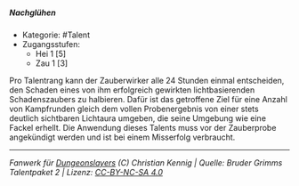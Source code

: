 <!---
Dies ist ein Fanwerk für DUNGEONSLAYERS (C) von Christian Kennig

Quellen:      [Bruder Grimms Talentpaket 2](https://www.f-space.de/ds4/downloads.html)
              [Talentbeschreibungen](https://www.f-space.de/ds4/tools-talentcards.html)
License:      [CC-BY-NC-SA 4.0](https://creativecommons.org/licenses/by-nc-sa/4.0/deed.de)
Richtlinien:  [Fanwerkrichtlinien](https://www.dungeonslayers.net/fanwerk-richtlinien/)
Autor:        Zauberlehrling
-->

##### Nachglühen

- Kategorie: #Talent
- Zugangsstufen:
  - Hei 1 [5]
  - Zau 1 [3]

Pro Talentrang kann der Zauberwirker alle 24 Stunden einmal entscheiden, den Schaden eines von ihm erfolgreich gewirkten lichtbasierenden Schadenszaubers zu halbieren. Dafür ist das getroffene Ziel für eine Anzahl von Kampfrunden gleich dem vollen Probenergebnis von einer stets deutlich sichtbaren Lichtaura umgeben, die seine Umgebung wie eine Fackel erhellt. Die Anwendung dieses Talents muss vor der Zauberprobe angekündigt werden und ist bei einem Misserfolg verbraucht.

---

_Fanwerk für [Dungeonslayers](https://www.dungeonslayers.net/) (C) Christian Kennig | Quelle: Bruder Grimms Talentpaket 2 | Lizenz: [CC-BY-NC-SA 4.0](https://creativecommons.org/licenses/by-nc-sa/4.0/deed.de)_
